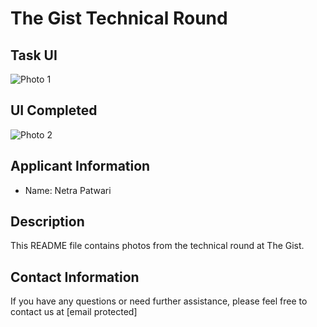 # The Gist Technical Round

## Task UI
![Photo 1]('./pubic/task.png')


## UI Completed
![Photo 2]('./pubic/screendone.png')

## Applicant Information
- Name: Netra Patwari

## Description
This README file contains photos from the technical round at The Gist. 

## Contact Information
If you have any questions or need further assistance, please feel free to contact us at [email protected]
